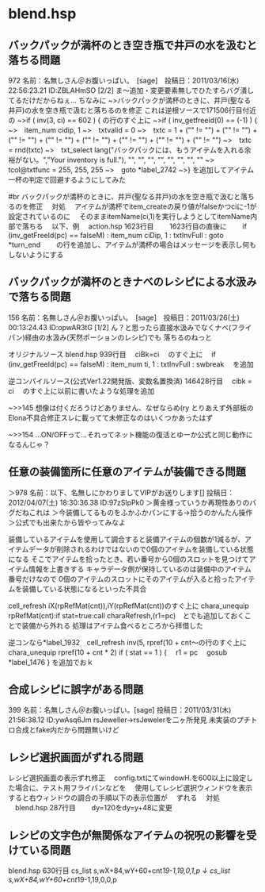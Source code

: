 # blend.hsp


## バックパックが満杯のとき空き瓶で井戸の水を汲むと落ちる問題
972 名前：名無しさん＠お腹いっぱい。　[sage]　投稿日：2011/03/16(水) 22:56:23.21 ID:ZBLAHmSO [2/2]
ま～追加・変更要素無しでひたすらバグ潰してるだけだからねぇ…
ちなみに
~>バックパックが満杯のときに、井戸(聖なる井戸)の水を空き瓶で汲むと落ちるのを修正
これは逆根ソースで171506行目付近の
~>if ( inv(3, ci) == 602 ) {
の行のすぐ上に
~>if ( inv_getfreeid(0) == (-1) ) {
~>　item_num cidip, 1
~>　txtvalid = 0
~>　txtc = 1 + ("" != "") + ("" != "") + ("" != "") + ("" != "") + ("" != "") + ("" != "") + ("" != "") + ("" != "")
~>　txtc = rnd(txtc)
~>　txt_select lang("バックパックには、もうアイテムを入れる余裕がない。","Your inventory is full."), "", "", "", "", "", "", "", ""
~>　tcol@txtfunc = 255, 255, 255
~>　goto *label_2742
~>}
を追加してアイテム一杯の判定で回避するようにしてみた

#br
バックパックが満杯のときに、井戸(聖なる井戸)の水を空き瓶で汲むと落ちるのを修正
　対処
　アイテムが満杯でitem_createの戻り値がfalseかつciに-1が設定されているのに
　そのままitemName(ci,1)を実行しようとしてitemName内部で落ちる
　以下、例
　action.hsp 1623行目
　　1623行目の直後に
　　if (inv_getFreeId(pc) == falseM) : item_num ciDip, 1 : txtInvFull : goto *turn_end
　　の行を追加し、アイテムが満杯の場合はメッセージを表示し何もしないようにする

## バックパックが満杯のときナベのレシピによる水汲みで落ちる問題
156 名前：名無しさん＠お腹いっぱい。　[sage]　投稿日：2011/03/26(土) 00:13:24.43 ID:opwAR3tG [1/2]
ん？と思ったら直接水汲みでなくナベ(フライパン)経由の水汲み(天然ポーションのレシピ)でも
落ちるのねっと

オリジナルソース
blend.hsp 939行目
　ciBk=ci
　のすぐ上に
　if (inv_getFreeId(pc) == falseM) : item_num ti, 1 : txtInvFull : swbreak
　を追加

逆コンパイルソース(公式Ver1.22開発版、変数名置換済)
146428行目
　cibk = ci
　のすぐ上に以前に書いたような処理を追加

~>>145
想像は付くだろうけどありません、なぜならめ(ry
とりあえず外部板のElona不具合修正スレに載ってて未修正なのはいくつかあったはず

~>>154
…ON/OFFって…それってネット機能の復活とゆーか公式と同じ動作になるんじゃ？

## 任意の装備箇所に任意のアイテムが装備できる問題
＞978 名前：以下、名無しにかわりましてVIPがお送りします[] 投稿日：2012/04/07(土) 18:30:36.38 ID:97zSlpPk0
＞黄金様っていうか再現性ありのバグだねこれは
＞今装備してるものをふかふかパンにする→拾うのかんたん操作
＞公式でも出来たから皆やってみなよ

装備しているアイテムを使用して調合すると装備アイテムの個数が1減るが、アイテムデータが削除されるわけではないので0個のアイテムを装備している状態になる
そこでアイテムを拾ったとき、若い番号から0個のスロットを見つけてアイテム情報を上書きする
キャラデータ側が保持しているのは装備中のアイテム番号だけなので
0個のアイテムのスロットにそのアイテムが入ると拾ったアイテムを装備している状態になるといった不具合

cell_refresh iX(rpRefMat(cnt)),iY(rpRefMat(cnt))のすぐ上に
chara_unequip rpRefMat(cnt):if stat=true:call charaRefresh,(r1=pc)　とでも追加しておくことで装備から外れる
処理はアイテム食べるところから拝借した

逆コンなら*label_1932　cell_refresh inv(5, rpref(10 + cnt～の行のすぐ上に
chara_unequip rpref(10 + cnt * 2)
if ( stat == 1 ) {
　r1 = pc
　gosub *label_1476
}
を追加でおｋ

## 合成レシピに誤字がある問題
399 名前：名無しさん＠お腹いっぱい。[sage] 投稿日：2011/03/31(木) 21:56:38.12 ID:ywAsq6Jm
rsJeweller→rsJewelerを二ヶ所発見
未実装のプチトロ合成とfake内だから問題無いけど

## レシピ選択画面がずれる問題
レシピ選択画面の表示ずれ修正
　config.txtにてwindowH.を600以上に設定した場合に、テスト用フライパンなどを
　使用してレシピ選択ウィンドウを表示すると右ウィンドウの調合の手順以下の表示位置が
　ずれる
　対処
　blend.hsp 287行目
　　dy=120をdy=y+48に変更

## レシピの文字色が無関係なアイテムの祝呪の影響を受けている問題

blend.hsp 630行目
  cs_list s,wX+84,wY+60+cnt*19-1,19,0,1,p
↓
  cs_list s,wX+84,wY+60+cnt*19-1,19,0,0,p

